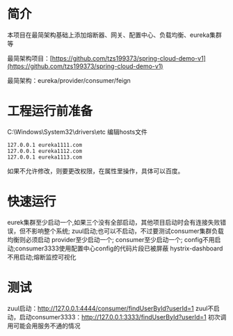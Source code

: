 # 简介
本项目在最简架构基础上添加熔断器、网关、配置中心、负载均衡、eureka集群等

最简架构项目：[https://github.com/tzs199373/spring-cloud-demo-v1](https://github.com/tzs199373/spring-cloud-demo-v1)

最简架构：eureka/provider/consumer/feign

# 工程运行前准备

C:\Windows\System32\drivers\etc	编辑hosts文件

```
127.0.0.1 eureka1111.com
127.0.0.1 eureka1112.com
127.0.0.1 eureka1113.com
```

如果不允许修改，则要更改权限，在属性里操作，具体可以百度。

# 快速运行
eurek集群至少启动一个,如果三个没有全部启动，其他项目启动时会有连接失败错误，但不影响整个系统;
zuul启动;也可以不启动，不过要测试consumer集群负载均衡则必须启动
provider至少启动一个;
consumer至少启动一个;
config不用启动;consumer3333使用配置中心config的代码片段已被屏蔽
hystrix-dashboard不用启动;熔断监控可视化

# 测试
zuul启动：http://127.0.0.1:4444/consumer/findUserById?userId=1
zuul不启动，启动consumer3333：http://127.0.0.1:3333/findUserById?userId=1
初次调用可能会用服务不通的情况






